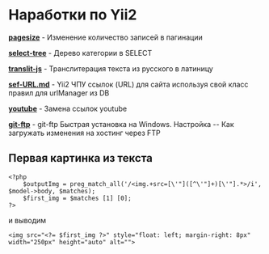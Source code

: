 # Наработки по Yii2  #

**[pagesize](https://github.com/alex290/yii2-recipe/tree/master/pagesize)** - Изменение количество записей в пагинации

**[select-tree](https://github.com/alex290/yii2-recipe/tree/master/select-tree)** - Дерево категории в SELECT

**[translit-js](https://github.com/alex290/yii2-recipe/tree/master/translit-js)** - Транслитерация текста из русского в латиницу

**[sef-URL.md](https://github.com/alex290/yii2-recipe/blob/master/sef-URL.md)** - Yii2 ЧПУ ссылок (URL) для сайта используя свой класс правил для urlManager из DB

**[youtube](https://github.com/alex290/yii2-recipe/tree/master/youtube)** - Замена ссылок youtube

**[git-ftp](https://github.com/alex290/yii2-recipe/tree/master/git-ftp)** - git-ftp Быстрая установка на Windows. Настройка -- Как загружать изменения на хостинг через FTP

## Первая картинка из текста ##

	<?php
	 	$outputImg = preg_match_all('/<img.+src=[\'"]([^\'"]+)[\'"].*>/i', $model->body, $matches);
	 	$first_img = $matches [1] [0];
	?>

и выводим

	<img src="<?= $first_img ?>" style="float: left; margin-right: 8px" width="250px" height="auto" alt="">